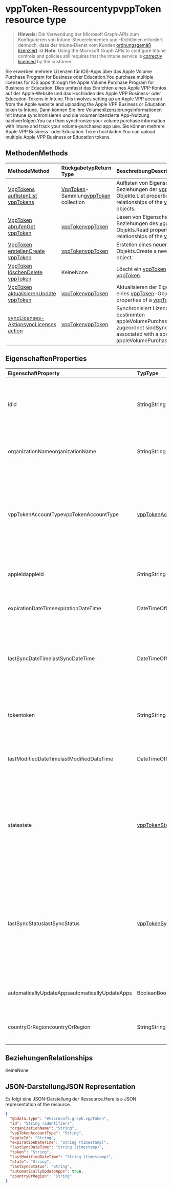 # <a name="vpptoken-resource-type"></a><span data-ttu-id="762c0-101">vppToken-Ressourcentyp</span><span class="sxs-lookup"><span data-stu-id="762c0-101">vppToken resource type</span></span>

> <span data-ttu-id="762c0-102">**Hinweis:** Die Verwendung der Microsoft Graph-APIs zum Konfigurieren von Intune-Steuerelementen und -Richtlinien erfordert dennoch, dass der Intune-Dienst vom Kunden [ordnungsgemäß lizenziert](https://go.microsoft.com/fwlink/?linkid=839381) ist.</span><span class="sxs-lookup"><span data-stu-id="762c0-102">**Note:** Using the Microsoft Graph APIs to configure Intune controls and policies still requires that the Intune service is [correctly licensed](https://go.microsoft.com/fwlink/?linkid=839381) by the customer.</span></span>

<span data-ttu-id="762c0-103">Sie erwerben mehrere Lizenzen für iOS-Apps über das Apple Volume Purchase Program for Business oder Education.</span><span class="sxs-lookup"><span data-stu-id="762c0-103">You purchase multiple licenses for iOS apps through the Apple Volume Purchase Program for Business or Education.</span></span> <span data-ttu-id="762c0-104">Dies umfasst das Einrichten eines Apple VPP-Kontos auf der Apple-Website und das Hochladen des Apple VPP Business- oder Education-Tokens in Intune.</span><span class="sxs-lookup"><span data-stu-id="762c0-104">This involves setting up an Apple VPP account from the Apple website and uploading the Apple VPP Business or Education token to Intune.</span></span> <span data-ttu-id="762c0-105">Dann können Sie Ihre Volumenlizenzierungsinformationen mit Intune synchronisieren und die volumenlizenzierte App-Nutzung nachverfolgen.</span><span class="sxs-lookup"><span data-stu-id="762c0-105">You can then synchronize your volume purchase information with Intune and track your volume-purchased app use.</span></span> <span data-ttu-id="762c0-106">Sie können mehrere Apple VPP Business- oder Education-Token hochladen.</span><span class="sxs-lookup"><span data-stu-id="762c0-106">You can upload multiple Apple VPP Business or Education tokens.</span></span>
## <a name="methods"></a><span data-ttu-id="762c0-107">Methoden</span><span class="sxs-lookup"><span data-stu-id="762c0-107">Methods</span></span>
|<span data-ttu-id="762c0-108">Methode</span><span class="sxs-lookup"><span data-stu-id="762c0-108">Method</span></span>|<span data-ttu-id="762c0-109">Rückgabetyp</span><span class="sxs-lookup"><span data-stu-id="762c0-109">Return Type</span></span>|<span data-ttu-id="762c0-110">Beschreibung</span><span class="sxs-lookup"><span data-stu-id="762c0-110">Description</span></span>|
|:---|:---|:---|
|[<span data-ttu-id="762c0-111">VppTokens auflisten</span><span class="sxs-lookup"><span data-stu-id="762c0-111">List vppTokens</span></span>](../api/intune_onboarding_vpptoken_list.md)|<span data-ttu-id="762c0-112">[VppToken](../resources/intune_onboarding_vpptoken.md)-Sammlung</span><span class="sxs-lookup"><span data-stu-id="762c0-112">[vppToken](../resources/intune_onboarding_vpptoken.md) collection</span></span>|<span data-ttu-id="762c0-113">Auflisten von Eigenschaften und Beziehungen der [vppToken](../resources/intune_onboarding_vpptoken.md)-Objekte.</span><span class="sxs-lookup"><span data-stu-id="762c0-113">List properties and relationships of the [vppToken](../resources/intune_onboarding_vpptoken.md) objects.</span></span>|
|[<span data-ttu-id="762c0-114">VppToken abrufen</span><span class="sxs-lookup"><span data-stu-id="762c0-114">Get vppToken</span></span>](../api/intune_onboarding_vpptoken_get.md)|[<span data-ttu-id="762c0-115">vppToken</span><span class="sxs-lookup"><span data-stu-id="762c0-115">vppToken</span></span>](../resources/intune_onboarding_vpptoken.md)|<span data-ttu-id="762c0-116">Lesen von Eigenschaften und Beziehungen des [vppToken](../resources/intune_onboarding_vpptoken.md)-Objekts.</span><span class="sxs-lookup"><span data-stu-id="762c0-116">Read properties and relationships of the [vppToken](../resources/intune_onboarding_vpptoken.md) object.</span></span>|
|[<span data-ttu-id="762c0-117">VppToken erstellen</span><span class="sxs-lookup"><span data-stu-id="762c0-117">Create vppToken</span></span>](../api/intune_onboarding_vpptoken_create.md)|[<span data-ttu-id="762c0-118">vppToken</span><span class="sxs-lookup"><span data-stu-id="762c0-118">vppToken</span></span>](../resources/intune_onboarding_vpptoken.md)|<span data-ttu-id="762c0-119">Erstellen eines neuen [vppToken](../resources/intune_onboarding_vpptoken.md)-Objekts.</span><span class="sxs-lookup"><span data-stu-id="762c0-119">Create a new [vppToken](../resources/intune_onboarding_vpptoken.md) object.</span></span>|
|[<span data-ttu-id="762c0-120">VppToken löschen</span><span class="sxs-lookup"><span data-stu-id="762c0-120">Delete vppToken</span></span>](../api/intune_onboarding_vpptoken_delete.md)|<span data-ttu-id="762c0-121">Keine</span><span class="sxs-lookup"><span data-stu-id="762c0-121">None</span></span>|<span data-ttu-id="762c0-122">Löscht ein [vppToken](../resources/intune_onboarding_vpptoken.md).</span><span class="sxs-lookup"><span data-stu-id="762c0-122">Deletes a [vppToken](../resources/intune_onboarding_vpptoken.md).</span></span>|
|[<span data-ttu-id="762c0-123">VppToken aktualisieren</span><span class="sxs-lookup"><span data-stu-id="762c0-123">Update vppToken</span></span>](../api/intune_onboarding_vpptoken_update.md)|[<span data-ttu-id="762c0-124">vppToken</span><span class="sxs-lookup"><span data-stu-id="762c0-124">vppToken</span></span>](../resources/intune_onboarding_vpptoken.md)|<span data-ttu-id="762c0-125">Aktualisieren der Eigenschaften eines [vppToken](../resources/intune_onboarding_vpptoken.md)-Objekts.</span><span class="sxs-lookup"><span data-stu-id="762c0-125">Update the properties of a [vppToken](../resources/intune_onboarding_vpptoken.md) object.</span></span>|
|[<span data-ttu-id="762c0-126">syncLicenses-Aktion</span><span class="sxs-lookup"><span data-stu-id="762c0-126">syncLicenses action</span></span>](../api/intune_onboarding_vpptoken_synclicenses.md)|[<span data-ttu-id="762c0-127">vppToken</span><span class="sxs-lookup"><span data-stu-id="762c0-127">vppToken</span></span>](../resources/intune_onboarding_vpptoken.md)|<span data-ttu-id="762c0-128">Synchronisiert Lizenzen, die einem bestimmten appleVolumePurchaseProgramToken zugeordnet sind</span><span class="sxs-lookup"><span data-stu-id="762c0-128">Syncs licenses associated with a specific appleVolumePurchaseProgramToken</span></span>|

## <a name="properties"></a><span data-ttu-id="762c0-129">Eigenschaften</span><span class="sxs-lookup"><span data-stu-id="762c0-129">Properties</span></span>
|<span data-ttu-id="762c0-130">Eigenschaft</span><span class="sxs-lookup"><span data-stu-id="762c0-130">Property</span></span>|<span data-ttu-id="762c0-131">Typ</span><span class="sxs-lookup"><span data-stu-id="762c0-131">Type</span></span>|<span data-ttu-id="762c0-132">Beschreibung</span><span class="sxs-lookup"><span data-stu-id="762c0-132">Description</span></span>|
|:---|:---|:---|
|<span data-ttu-id="762c0-133">id</span><span class="sxs-lookup"><span data-stu-id="762c0-133">id</span></span>|<span data-ttu-id="762c0-134">String</span><span class="sxs-lookup"><span data-stu-id="762c0-134">String</span></span>|<span data-ttu-id="762c0-135">Dies wird automatisch generiert, wenn das appleVolumePurchaseProgramToken erstellt wird.</span><span class="sxs-lookup"><span data-stu-id="762c0-135">This is automatically generated when the appleVolumePurchaseProgramToken is created.</span></span> <span data-ttu-id="762c0-136">Es ist der Schlüssel für die Entität.</span><span class="sxs-lookup"><span data-stu-id="762c0-136">It is the Key of the entity.</span></span>|
|<span data-ttu-id="762c0-137">organizationName</span><span class="sxs-lookup"><span data-stu-id="762c0-137">organizationName</span></span>|<span data-ttu-id="762c0-138">String</span><span class="sxs-lookup"><span data-stu-id="762c0-138">String</span></span>|<span data-ttu-id="762c0-139">Organisation, die dem Apple Volume Purchase Program-Token zugeordnet ist</span><span class="sxs-lookup"><span data-stu-id="762c0-139">The organization associated with the Apple Volume Purchase Program Token</span></span>|
|<span data-ttu-id="762c0-140">vppTokenAccountType</span><span class="sxs-lookup"><span data-stu-id="762c0-140">vppTokenAccountType</span></span>|[<span data-ttu-id="762c0-141">vppTokenAccountType</span><span class="sxs-lookup"><span data-stu-id="762c0-141">vppTokenAccountType</span></span>](../resources/intune_shared_vpptokenaccounttype.md)|<span data-ttu-id="762c0-142">Volume Purchase Program-Typ, dem das angegebene Apple Volume Purchase Program-Token zugeordnet ist.</span><span class="sxs-lookup"><span data-stu-id="762c0-142">The type of volume purchase program which the given Apple Volume Purchase Program Token is associated with.</span></span> <span data-ttu-id="762c0-143">Mögliche Werte sind: `business` und `education`.</span><span class="sxs-lookup"><span data-stu-id="762c0-143">Possible values are: `business`, `education`.</span></span> <span data-ttu-id="762c0-144">Mögliche Werte sind: `business` und `education`.</span><span class="sxs-lookup"><span data-stu-id="762c0-144">Possible values are: `business`, `education`.</span></span>|
|<span data-ttu-id="762c0-145">appleId</span><span class="sxs-lookup"><span data-stu-id="762c0-145">appleId</span></span>|<span data-ttu-id="762c0-146">String</span><span class="sxs-lookup"><span data-stu-id="762c0-146">String</span></span>|<span data-ttu-id="762c0-147">Die Apple-ID, die dem Apple Volume Purchase Program-Token zugeordnet ist.</span><span class="sxs-lookup"><span data-stu-id="762c0-147">The apple Id associated with the given Apple Volume Purchase Program Token.</span></span>|
|<span data-ttu-id="762c0-148">expirationDateTime</span><span class="sxs-lookup"><span data-stu-id="762c0-148">expirationDateTime</span></span>|<span data-ttu-id="762c0-149">DateTimeOffset</span><span class="sxs-lookup"><span data-stu-id="762c0-149">DateTimeOffset</span></span>|<span data-ttu-id="762c0-150">Ablaufdatum und -Uhrzeit des Apple Volume Purchase Program-Tokens</span><span class="sxs-lookup"><span data-stu-id="762c0-150">The expiration date time of the Apple Volume Purchase Program Token.</span></span>|
|<span data-ttu-id="762c0-151">lastSyncDateTime</span><span class="sxs-lookup"><span data-stu-id="762c0-151">lastSyncDateTime</span></span>|<span data-ttu-id="762c0-152">DateTimeOffset</span><span class="sxs-lookup"><span data-stu-id="762c0-152">DateTimeOffset</span></span>|<span data-ttu-id="762c0-153">Der Zeitpunkt der letzten Anwendungssynchronisierung mit dem Apple Volume Purchase Program-Dienst mithilfe des Apple Volume Purchase Program-Tokens.</span><span class="sxs-lookup"><span data-stu-id="762c0-153">The last time when an application sync was done with the Apple volume purchase program service using the the Apple Volume Purchase Program Token.</span></span>|
|<span data-ttu-id="762c0-154">token</span><span class="sxs-lookup"><span data-stu-id="762c0-154">token</span></span>|<span data-ttu-id="762c0-155">String</span><span class="sxs-lookup"><span data-stu-id="762c0-155">String</span></span>|<span data-ttu-id="762c0-156">Die Zeichenfolge des Apple Volume Purchase Program-Tokens, die vom Apple Volume Purchase Program heruntergeladen wurde.</span><span class="sxs-lookup"><span data-stu-id="762c0-156">The Apple Volume Purchase Program Token string downloaded from the Apple Volume Purchase Program.</span></span>|
|<span data-ttu-id="762c0-157">lastModifiedDateTime</span><span class="sxs-lookup"><span data-stu-id="762c0-157">lastModifiedDateTime</span></span>|<span data-ttu-id="762c0-158">DateTimeOffset</span><span class="sxs-lookup"><span data-stu-id="762c0-158">DateTimeOffset</span></span>|<span data-ttu-id="762c0-159">Datum und Uhrzeit der letzten Änderung, die dem Apple Volume Purchase Program-Token zugeordnet sind.</span><span class="sxs-lookup"><span data-stu-id="762c0-159">Last modification date time associated with the Apple Volume Purchase Program Token.</span></span>|
|<span data-ttu-id="762c0-160">state</span><span class="sxs-lookup"><span data-stu-id="762c0-160">state</span></span>|[<span data-ttu-id="762c0-161">vppTokenState</span><span class="sxs-lookup"><span data-stu-id="762c0-161">vppTokenState</span></span>](../resources/intune_onboarding_vpptokenstate.md)|<span data-ttu-id="762c0-162">Aktueller Status des Apple Volume Purchase Program-Tokens.</span><span class="sxs-lookup"><span data-stu-id="762c0-162">Current state of the Apple Volume Purchase Program Token.</span></span> <span data-ttu-id="762c0-163">Mögliche Werte sind: `unknown`, `valid`, `expired`, `invalid` und `assignedToExternalMDM`.</span><span class="sxs-lookup"><span data-stu-id="762c0-163">Possible values are: `unknown`, `valid`, `expired`, `invalid`, `assignedToExternalMDM`.</span></span> <span data-ttu-id="762c0-164">Mögliche Werte sind: `unknown`, `valid`, `expired`, `invalid` und `assignedToExternalMDM`.</span><span class="sxs-lookup"><span data-stu-id="762c0-164">Possible values are: `unknown`, `valid`, `expired`, `invalid`, `assignedToExternalMDM`.</span></span>|
|<span data-ttu-id="762c0-165">lastSyncStatus</span><span class="sxs-lookup"><span data-stu-id="762c0-165">lastSyncStatus</span></span>|[<span data-ttu-id="762c0-166">vppTokenSyncStatus</span><span class="sxs-lookup"><span data-stu-id="762c0-166">vppTokenSyncStatus</span></span>](../resources/intune_onboarding_vpptokensyncstatus.md)|<span data-ttu-id="762c0-167">Aktueller Synchronisierungsstatus der letzten Anwendungssynchronisierung, die mit dem Apple Volume Purchase Program-Token ausgelöst wurde.</span><span class="sxs-lookup"><span data-stu-id="762c0-167">Current sync status of the last application sync which was triggered using the Apple Volume Purchase Program Token.</span></span> <span data-ttu-id="762c0-168">Mögliche Werte sind: `none`, `inProgress`, `completed` und `failed`.</span><span class="sxs-lookup"><span data-stu-id="762c0-168">Possible values are: `none`, `inProgress`, `completed`, `failed`.</span></span> <span data-ttu-id="762c0-169">Mögliche Werte sind: `none`, `inProgress`, `completed` und `failed`.</span><span class="sxs-lookup"><span data-stu-id="762c0-169">Possible values are: `none`, `inProgress`, `completed`, `failed`.</span></span>|
|<span data-ttu-id="762c0-170">automaticallyUpdateApps</span><span class="sxs-lookup"><span data-stu-id="762c0-170">automaticallyUpdateApps</span></span>|<span data-ttu-id="762c0-171">Boolean</span><span class="sxs-lookup"><span data-stu-id="762c0-171">Boolean</span></span>|<span data-ttu-id="762c0-172">Gibt an, ob Apps für das VPP-Token automatisch aktualisiert werden.</span><span class="sxs-lookup"><span data-stu-id="762c0-172">Whether or not apps for the VPP token will be automatically updated.</span></span>|
|<span data-ttu-id="762c0-173">countryOrRegion</span><span class="sxs-lookup"><span data-stu-id="762c0-173">countryOrRegion</span></span>|<span data-ttu-id="762c0-174">String</span><span class="sxs-lookup"><span data-stu-id="762c0-174">String</span></span>|<span data-ttu-id="762c0-175">Gibt an, ob Apps für das VPP-Token automatisch aktualisiert werden.</span><span class="sxs-lookup"><span data-stu-id="762c0-175">Whether or not apps for the VPP token will be automatically updated.</span></span>|

## <a name="relationships"></a><span data-ttu-id="762c0-176">Beziehungen</span><span class="sxs-lookup"><span data-stu-id="762c0-176">Relationships</span></span>
<span data-ttu-id="762c0-177">Keine</span><span class="sxs-lookup"><span data-stu-id="762c0-177">None</span></span>
## <a name="json-representation"></a><span data-ttu-id="762c0-178">JSON-Darstellung</span><span class="sxs-lookup"><span data-stu-id="762c0-178">JSON Representation</span></span>
<span data-ttu-id="762c0-179">Es folgt eine JSON-Darstellung der Ressource.</span><span class="sxs-lookup"><span data-stu-id="762c0-179">Here is a JSON representation of the resource.</span></span>
<!-- {
  "blockType": "resource",
  "keyProperty": "id",
  "@odata.type": "microsoft.graph.vppToken"
}
-->
``` json
{
  "@odata.type": "#microsoft.graph.vppToken",
  "id": "String (identifier)",
  "organizationName": "String",
  "vppTokenAccountType": "String",
  "appleId": "String",
  "expirationDateTime": "String (timestamp)",
  "lastSyncDateTime": "String (timestamp)",
  "token": "String",
  "lastModifiedDateTime": "String (timestamp)",
  "state": "String",
  "lastSyncStatus": "String",
  "automaticallyUpdateApps": true,
  "countryOrRegion": "String"
}
```




